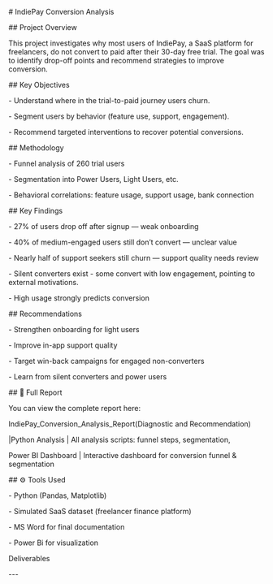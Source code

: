 

\# IndiePay Conversion Analysis

\#\#  Project Overview

This project investigates why most users of IndiePay, a SaaS platform for freelancers, do not convert to paid after their 30-day free trial. The goal was to identify drop-off points and recommend strategies to improve conversion.

\#\#  Key Objectives

\- Understand where in the trial-to-paid journey users churn.

\- Segment users by behavior (feature use, support, engagement).

\- Recommend targeted interventions to recover potential conversions.

\#\#  Methodology

\- Funnel analysis of 260 trial users

\- Segmentation into Power Users, Light Users, etc.

\- Behavioral correlations: feature usage, support usage, bank connection

\#\#  Key Findings

\- 27% of users drop off after signup — weak onboarding

\- 40% of medium-engaged users still don’t convert — unclear value

\- Nearly half of support seekers still churn — support quality needs review

\- Silent converters exist \-  some convert with low engagement, pointing to external motivations.

\- High usage strongly predicts conversion

\#\# Recommendations

\- Strengthen onboarding for light users

\- Improve in-app support quality

\- Target win-back campaigns for engaged non-converters

\- Learn from silent converters and power users

\#\# 📄 Full Report

You can view  the complete report here:  

IndiePay\_Conversion\_Analysis\_Report(Diagnostic and Recommendation)

|Python Analysis | All analysis scripts: funnel steps, segmentation, 

Power BI Dashboard | Interactive dashboard for conversion funnel & segmentation 

\#\# ⚙ Tools Used

\- Python (Pandas, Matplotlib)

\- Simulated SaaS dataset (freelancer finance platform)

\- MS Word for final documentation

\- Power Bi for visualization

Deliverables

	

\---

